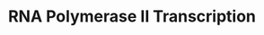 ---
annotations:
- type: Pathway Ontology
  value: RNA polymerase II transcription pathway
authors:
- MaintBot
- Thomas
- ReactomeTeam
- Anwesha
description: 'RNA polymerase II (Pol II) is the central enzyme that catalyses DNA-
  directed mRNA synthesis during the transcription of protein-coding genes. Pol II
  consists of a 10-subunit catalytic core, which alone is capable of elongating the
  RNA transcript, and a complex of two subunits, Rpb4/7, that is required for transcription
  initiation. <BR>  The transcription cycle is divided in three major phases: initiation,
  elongation, and termination. Transcription initiation include promoter DNA binding,
  DNA melting, and initial synthesis of short RNA transcripts. The transition from
  initiation to elongation, is referred to as promoter escape and leads to a stable
  elongation complex that is characterized by an open DNA region or transcription
  bubble. The bubble contains the DNA-RNA hybrid, a heteroduplex of eight to nine
  base pairs. The growing 3-end of the RNA is engaged with the polymerase complex
  active site. Ultimately transcription terminates and Pol II dissocitates from the
  template.  View original pathway at [http://www.reactome.org/PathwayBrowser/#DIAGRAM=73857
  Reactome].'
last-edited: 2021-01-25
organisms:
- Homo sapiens
redirect_from:
- /index.php/Pathway:WP1906
- /instance/WP1906
schema-jsonld:
- '@context': https://schema.org/
  '@id': https://wikipathways.github.io/pathways/WP1906.html
  '@type': Dataset
  creator:
    '@type': Organization
    name: WikiPathways
  description: 'RNA polymerase II (Pol II) is the central enzyme that catalyses DNA-
    directed mRNA synthesis during the transcription of protein-coding genes. Pol
    II consists of a 10-subunit catalytic core, which alone is capable of elongating
    the RNA transcript, and a complex of two subunits, Rpb4/7, that is required for
    transcription initiation. <BR>  The transcription cycle is divided in three major
    phases: initiation, elongation, and termination. Transcription initiation include
    promoter DNA binding, DNA melting, and initial synthesis of short RNA transcripts.
    The transition from initiation to elongation, is referred to as promoter escape
    and leads to a stable elongation complex that is characterized by an open DNA
    region or transcription bubble. The bubble contains the DNA-RNA hybrid, a heteroduplex
    of eight to nine base pairs. The growing 3-end of the RNA is engaged with the
    polymerase complex active site. Ultimately transcription terminates and Pol II
    dissocitates from the template.  View original pathway at [http://www.reactome.org/PathwayBrowser/#DIAGRAM=73857
    Reactome].'
  keywords:
  - 'ZC3H11A '
  - position
  - substrate:nascent
  - 'Elongating transcript in processive Pol II mediated elongation '
  - (hypophosphorylated):capped pre-mRNA complex
  - uncleaved
  - 'TAF4B '
  - 'THOC6 '
  - complex with (ser5)
  - 'CPSF7 '
  - (hyperphosphorylated)
  - 9 nucleotide long
  - CDK9
  - 'DNA containing RNA Polymerase II promoter '
  - 'MLLT3 '
  - elongation complex
  - mRNA:SLBP:CBP80:CBP20
  - ATP
  - 'CDC73 '
  - 'GTF2E2 '
  - 'GTF2H1 '
  - Aborted early
  - DNA containing RNA
  - 'POLDIP3 '
  - TFIIA
  - 'TAF13 '
  - Transcription
  - 'DDX39A '
  - Pol
  - pre-mRNA:CBC:ZFP100
  - 'PABPN1 '
  - complex containing
  - 'CCNT2 '
  - 'SUPT16H '
  - RNMT
  - factor
  - 'SRSF9 '
  - 'U7 snRNA '
  - 'RTF1 '
  - 'THOC1 '
  - 'CTDP1 '
  - PPi
  - Pol II initiation
  - 'DHX38 '
  - Pol II CTD
  - '<b>Example Pathway: Specific Regulation of Target Genes During Notch Signaling:</b>
    <br><br>One well-studied example of cell-specific regulation of gene transcription
    is selective regulation of target genes during Notch signaling.  Notch signaling
    was first identified in Drosophila, where it has been studied in detail at the
    genetic, molecular, biochemical and cellular levels (reviewed in Justice, 2002;
    Bray, 2006; Schweisguth, 2004; Louvri, 2006).  In Drosophila, Notch signaling
    to the nucleus is thought always to be mediated by one specific DNA binding transcription
    factor, Suppressor of Hairless.  In mammals, the homologous genes are called CBF1
    (or RBPJkappa), while in worms they are called Lag-1, so that the acronym "CSL"
    has been given to this conserved transcription factor family.  There are at least
    two human CSL homologues, which are now named RBPJ and RBPJL.  <br><br>In Drosophila,
    Su(H) is known to be bifunctional, in that it represses target gene transcription
    in the absence of Notch signaling, but activates target genes during Notch signaling.  At
    least some of the mammalian CSL homologues are believed also to be bifunctional,
    and to mediate target gene repression in the absence of Notch signaling, and activation
    in the presence of Notch signaling.<br><br>Notch Co-Activator and Co-Repressor
    complexes: This repression is mediated by at least one specific co-repressor complexes
    (Co-R) bound to CSL in the absence of Notch signaling.  In Drosophila, this co-repressor
    complex consists of at least three distinct co-repressor proteins: Hairless, Groucho,
    and dCtBP (Drosophila C-terminal Binding Protein).  Hairless has been show to
    bind directly to Su(H), and Groucho and dCtBP have been shown to bind directly
    to Hairless (Barolo, 2002).  All three of the co-repressor proteins have been
    shown to be necessary for proper gene regulation during Notch signaling in vivo
    (Nagel, 2005).<br><br>In mammals, the same general pathway and mechanisms are
    observed, where CSL proteins are bifunctional DNA binding transcription factors
    (TFs), that bind to Co-Repressor complexes to mediate repression in the absence
    of Notch signaling, and bind to Co-Activator  complexes to mediate activation
    in the presence of Notch signaling.  However, in mammals, there may be multiple
    co-repressor complexes, rather than the single Hairless co-repressor complex that
    has been observed in Drosophila.  <br><br>During Notch signaling in all systems,
    the Notch transmembrane receptor is cleaved and the Notch intracellular domain
    (NICD) translocates to the nucleus, where it there functions as a specific transcription
    co-activator for CSL proteins.  In the nucleus, NICD replaces the Co-R complex
    bound to CSL, thus resulting in de-repression of  Notch target genes in the nucleus
    (Figure 2).  Once bound to CSL, NICD and CSL proteins recruit an additional co-activator
    protein, Mastermind, to form a CSL-NICD-Mam ternary co-activator (Co-A) complex.  This
    Co-R  complex was initially thought to be sufficient to mediate activation of  at
    least some Notch target genes.  However, there now is evidence that still other
    co-activators and additional DNA-binding transcription factors are required in
    at least some contexts (reviewed in Barolo, 2002).  <br><br>Thus, CSL is a good
    example of a bifunctional DNA-binding transcription factor that mediates repression
    of specific targets genes in one context, but activation of the same targets in
    another context.  This bifunctionality is mediated by the association of specific
    Co-Repressor complexes vs. specific Co-Activator complexes in different contexts,
    namely in the absence or presence of Notch signaling.'
  - ligated exon
  - 'GTF2H5 '
  - 'SRRM1 '
  - RNA Pol II with
  - TCEA1
  - 'Elongating transcript prior to separation '
  - transcribes snRNA
  - NELFB
  - transcript derived
  - Spliced
  - AMP
  - '3''-end cleaved mRNA with spliced exons '
  - Capped Intronless
  - 'CPSF3 '
  - TFIID
  - Processive
  - II
  - 'ERCC3 '
  - AFF4
  - with separated and
  - 'GTF2B '
  - (CBC)
  - transcript with 2
  - 'TAF7L '
  - 'SRSF11 '
  - 'POLR2B '
  - pol II open
  - SUPT4H1
  - 'CTR9 '
  - Pol II Initiation
  - IWS1
  - p-SUPT5H
  - 'THOC5 '
  - 'POLR2H '
  - 'p-SUPT5H '
  - 'CDC40 '
  - 'POLR2K '
  - 'template DNA:4-9 nucleotide transcript hybrid '
  - containing complex
  - 'SNRPB '
  - 'DDX39B '
  - 'UPF3B '
  - 'POLR2G '
  - damaged DNA
  - promoter:TFIID:TFIIA:TFIIB:Pol II:TFIIF:TFIIE complex
  - pre-mRNA:CBC:RNA
  - DSIF:NELF:early
  - 'CSTF2T '
  - Mature
  - 'GTF2A1(275-376) '
  - 'MAGOH '
  - 'TAF11 '
  - SSRP1
  - or 3 nucleotides
  - 'Capped intronless pre-mRNA '
  - 'GTP '
  - Pathway
  - activated GT
  - 'THOC7 '
  - promoter:TFIID:TFIIA:TFIIB complex
  - Intronless
  - 'SNRPG '
  - 11 nucleotide long
  - RNGTT
  - Histone
  - complex after
  - 'upstream intronless mRNA fragment '
  - NTP
  - 'ATP '
  - 'THOC3 '
  - 'RNGTT '
  - 'CCNT1 '
  - 'CASC3 '
  - pre-mRNA:CBP80:CBP20:SLBP:ZFP100 Complex
  - template DNA:4-9
  - 'AFF4 '
  - 'ALYREF '
  - 'SRSF3 '
  - 'FYTTD1 '
  - first transcript
  - 'TAF2 '
  - 'CSTF1 '
  - upstream
  - derived
  - 'GTF2E1 '
  - 'WDR61 '
  - 'LSM11 '
  - capped
  - 'NELFCD '
  - 4-9 nucleotide long
  - genes
  - 'TAF7 '
  - CTDP1
  - promoter:TFIID
  - GTF2B
  - 'EAF1 '
  - 'ELL '
  - Capped
  - 'SRSF1 '
  - MLLT1
  - 'NCBP1 '
  - 'Template DNA hybrid with phosphodiester-PPi intermediate '
  - Polymerase II
  - 'CCNK '
  - 'POLR2I '
  - 'RBM8A '
  - pol II closed
  - 'MLLT1 '
  - 'PAPOLA '
  - ADP
  - 'SRSF6 '
  - to +30
  - 'p-S5-POLR2A '
  - <b>
  - 'CCNH '
  - 'template DNA:3 nucleotide transcript hybrid '
  - 'TAF9 '
  - 'CHTOP '
  - 'TAF1 '
  - 'TCEB3C '
  - 'POLR2E '
  - 'GTF2F1 '
  - 'template DNA:11 nucleotide transcript hybrid '
  - transcript
  - 'CF I - 68 kDa subunit '
  - DNA containing Pol
  - Polymerase
  - Escape Complex
  - 'SRSF7 '
  - 'GTF2H3 '
  - 'NCBP2 '
  - 'TCEB3 '
  - NELFE
  - 'TAF9B '
  - Elongin A
  - 'template:capped transcript hybrid '
  - RNA polymerase II
  - phosphorylated CTD
  - SUPT16H
  - Elongation complex
  - 'SSRP1 '
  - mRNA hybrid
  - 'POLR2C '
  - containing extruded
  - TFIIE
  - EAF2
  - 'ERCC2 '
  - 'IWS1 '
  - Pol II
  - 'RNPS1 '
  - 'TAF4 '
  - Elongin Complex
  - Elongin B:C complex
  - Early elongation
  - 'POLR2D '
  - pol II transcription
  - 'TCEB3B '
  - 'THOC2 '
  - 'UTP '
  - complex with
  - 'TAF6 '
  - Arrested processive
  - transcript to +30
  - 'GTF2A1(1-274) '
  - 'SRSF4 '
  - P-TEFb complex
  - 'TBP '
  - CCNT1,CCNT2,CCNK
  - CE:Pol II CTD:Spt5
  - pre-mRNA:CBC
  - 'LSM10 '
  - 'LEO1 '
  - pol II
  - 'DNA containing Pol II promoter with transcript with 2 or 3 nucleotides '
  - 'POLR2F '
  - NELF complex
  - 3 Nucleotide long
  - Mature intronless
  - FACT complex
  - 'CDK7 '
  - CstF
  - phosphodiester-PPi
  - hyperphosphorylated
  - promoter
  - 'Elongating transcript prior to cleavage '
  - template DNA with
  - intermediate
  - pre-initiation
  - opened to +8
  - 'TAF1L '
  - intronless pre-mRNA
  - 'Mature Intronless transcript derived Histone mRNA '
  - 'SRSF5 '
  - MLLT3
  - 'TAF12 '
  - U7 snRNP:ZNF473
  - 'GTF2H2 '
  - 'TCEB3CL2 '
  - 'U2AF1L4 '
  - (hypophosphorylated) complex bound to DSIF protein
  - 'SNRPE '
  - (phosphorylated)
  - 'SLBP '
  - TFIIF
  - 'hTra2 '
  - 'SYMPK '
  - Aborted elongation
  - downstream
  - (unphosphorylated):TFIIF complex
  - NELFA
  - DSIF complex
  - 'SUPT4H1 '
  - Paused processive
  - complex
  - Pi
  - 'p-S2,S5-POLR2A '
  - 'CPSF1 '
  - 'RNMT '
  - 'TCEA1 '
  - 'TCEB1 '
  - 'TAF3 '
  - transcript hybrid
  - 'POLR2J '
  - RNA
  - 'NELFB '
  - TCEB1
  - 'U2AF1 '
  - cleavage complex
  - TCEB2
  - 'TCEB3CL '
  - 'CLP1 '
  - 'SNRPD3 '
  - 'GTF2A2 '
  - 'mRNA with spliced exons '
  - 'CSTF2 '
  - 3' end cleaved,
  - promoter:TFIID:TFIIA:TFIIB:Pol II:TFIIF complex
  - 'FIP1L1 '
  - prior to separation
  - 'NELFA '
  - 'EIF4A3 '
  - 'PAF1 '
  - 'phosphorylated CTD:'
  - 'TAF15 '
  - 'SUPT6H '
  - Cap Binding Complex
  - 'U2AF2 '
  - mRNA:CBC:EJC:TREX
  - 'GTF2H4 '
  - ELL
  - 'ZNF473 '
  - 'CSTF3 '
  - 'LUZP4 '
  - 'POLR2A '
  - TFIIH
  - arrest
  - mRNA 3'-end cleavage
  - 'capped pre-mRNA '
  - mRNA
  - 'CTP '
  - NELFCD
  - 'template DNA:30 nt transcript hybrid '
  - holoenzyme
  - 'POLR2L '
  - 'PCF11 '
  - 'template DNA with first transcript dinucleotide, opened to +8 position '
  - 'MNAT1 '
  - 'CF I - 72 kDa subunit '
  - 'hSLU7 '
  - 'template DNA:9 nucleotide transcript hybrid '
  - 'Open DNA -10 to +2 containing RNA Polymerase II promoter '
  - 'EAF2 '
  - Pol II Promoter
  - pol
  - 'TCEB2 '
  - CE complex with
  - CE complex
  - EAF1
  - 'NELFE '
  - 'SRSF2 '
  - 'template DNA opened from -10 to +2, with first nucleotide base-paired at 5''-end '
  - Generic
  - 'Intronless Histone pre-mRNA '
  - 'TAF10 '
  - 'SNRPF '
  - 'CDK9 '
  - CF I
  - fragment
  - 'TAF5 '
  - 'CPSF4 '
  - 'WDR33 '
  - SUPT6H
  - 'NUDT21 '
  - extruded transcript
  - nucleotide
  - II promoter with
  - 4 nucleotide long
  - 'MAGOHB '
  - 'CPSF2 '
  - CF II
  - Complex
  - 'GTF2F2 '
  - PAF1C
  - fragment:CPSF:PAP:PABPN1 complex
  - intronless mRNA
  - dinucleotide,
  - Pol II transcription
  - 'template DNA:4 nucleotide transcript hybrid '
  - 'SARNP '
  license: CC0
  name: RNA Polymerase II Transcription
seo: CreativeWork
title: RNA Polymerase II Transcription
wpid: WP1906
---